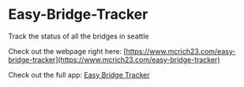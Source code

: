 # Easy-Bridge-Tracker
Track the status of all the bridges in seattle

Check out the webpage right here: [https://www.mcrich23.com/easy-bridge-tracker](https://www.mcrich23.com/easy-bridge-tracker)

Check out the full app: [Easy Bridge Tracker](https://github.com/Mcrich23/Easy-Bridge-Tracker)
